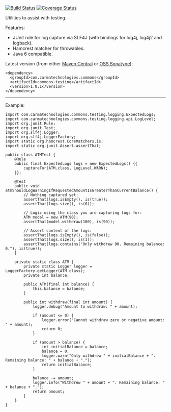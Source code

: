 [![Build Status](https://travis-ci.org/marccarre/commons-testing.png?branch=master)](https://travis-ci.org/marccarre/commons-testing) [![Coverage Status](https://coveralls.io/repos/marccarre/commons-testing/badge.png)](https://coveralls.io/r/marccarre/commons-testing)

Utilities to assist with testing.

Features:
  - JUnit rule for log capture via SLF4J (with bindings for log4j, log4j2 and logback).
  - Hamcrest matcher for throwables.
  - Java 6 compatible.

Latest version (from either [Maven Central](http://search.maven.org/#search%7Cga%7C1%7Ccom.carmatechnologies.commons) or [OSS Sonatype](https://oss.sonatype.org/#nexus-search;quick~com.carmatechnologies.commons)):

    
    <dependency>
      <groupId>com.carmatechnologies.commons</groupId>
      <artifactId>commons-testing</artifactId>
      <version>1.0.1</version>
    </dependency>


*******************************************************************************
Example:


    import com.carmatechnologies.commons.testing.logging.ExpectedLogs;
    import com.carmatechnologies.commons.testing.logging.api.LogLevel;
    import org.junit.Rule;
    import org.junit.Test;
    import org.slf4j.Logger;
    import org.slf4j.LoggerFactory;
    import static org.hamcrest.CoreMatchers.is;
    import static org.junit.Assert.assertThat;

    public class ATMTest {
        @Rule
        public final ExpectedLogs logs = new ExpectedLogs() {{
            captureFor(ATM.class, LogLevel.WARN);
        }};

        @Test
        public void atmShouldLogWarningIfRequestedAmountIsGreaterThanCurrentBalance() {
            // Nothing captured yet:
            assertThat(logs.isEmpty(), is(true));
            assertThat(logs.size(), is(0));

            // Logic using the class you are capturing logs for:
            ATM model = new ATM(90);
            assertThat(model.withdraw(100), is(90));

            // Assert content of the logs:
            assertThat(logs.isEmpty(), is(false));
            assertThat(logs.size(), is(1));
            assertThat(logs.contains("Only withdrew 90. Remaining balance: 0."), is(true));
        }

        private static class ATM {
            private static Logger logger = LoggerFactory.getLogger(ATM.class);
            private int balance;

            public ATM(final int balance) {
                this.balance = balance;
            }

            public int withdraw(final int amount) {
                logger.debug("Amount to withdraw: " + amount);

                if (amount <= 0) {
                    logger.error("Cannot withdraw zero or negative amount: " + amount);
                    return 0;
                }

                if (amount > balance) {
                    int initialBalance = balance;
                    balance = 0;
                    logger.warn("Only withdrew " + initialBalance + ". Remaining balance: " + balance + ".");
                    return initialBalance;
                }

                balance -= amount;
                logger.info("Withdrew " + amount + ". Remaining balance: " + balance + ".");
                return amount;
            }
        }
    }
